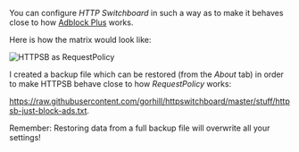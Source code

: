 You can configure _HTTP Switchboard_ in such a way as to make it behaves close to how [Adblock Plus](https://adblockplus.org/) works.

Here is how the matrix would look like:

![HTTPSB as RequestPolicy](https://raw.githubusercontent.com/gorhill/httpswitchboard/master/doc/img/httpsb-as-abp.png)

I created a backup file which can be restored (from the _About_ tab) in order to make HTTPSB behave close to how _RequestPolicy_ works:

<https://raw.githubusercontent.com/gorhill/httpswitchboard/master/stuff/httpsb-just-block-ads.txt>.

Remember: Restoring data from a full backup file will overwrite all your settings!